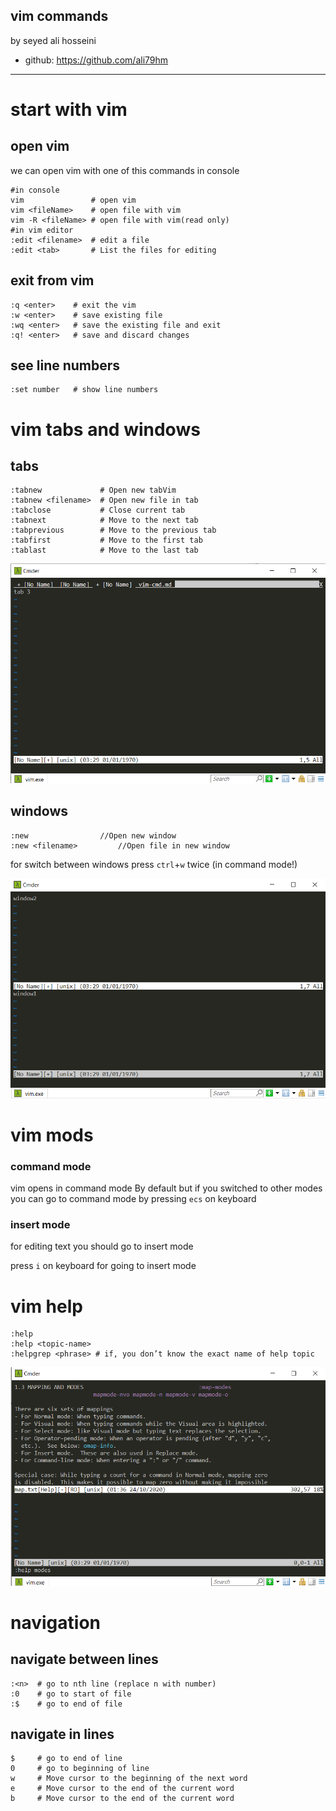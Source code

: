 vim commands
---
by seyed ali hosseini

  - 
    github: https://github.com/ali79hm
---
# start with vim
## open vim
we can open vim with one of this commands in console
```shell
#in console
vim               # open vim
vim <fileName>    # open file with vim
vim -R <fileName> # open file with vim(read only)
#in vim editor
:edit <filename>  # edit a file 
:edit <tab>       # List the files for editing
```
## exit from vim

```shell 
:q <enter>    # exit the vim 
:w <enter>    # save existing file 
:wq <enter>   # save the existing file and exit 
:q! <enter>   # save and discard changes
```

## see line numbers

```shell
:set number   # show line numbers
```
# vim tabs and windows
## tabs
```shell
:tabnew             # Open new tabVim
:tabnew <filename>  # Open new file in tab
:tabclose           # Close current tab
:tabnext            # Move to the next tab
:tabprevious        # Move to the previous tab
:tabfirst           # Move to the first tab
:tablast            # Move to the last tab
```
![example of vim tabs](picture/vim-tabs.png "example of vim tabs")
## windows
```shell
:new                //Open new window
:new <filename>         //Open file in new window
```
for switch between windows press ```ctrl```+```w``` twice (in command mode!)

![example of vim windows](picture/vim-windows.png "example of vim tabs")
# vim mods
### command mode
vim opens in command mode By default but if you switched to other modes you can go to command mode by pressing
```ecs```
on keyboard 

### insert mode
for editing text you should go to insert mode 

press ```i``` on keyboard for going to insert mode

# vim help
```shell
:help
:help <topic-name>
:helpgrep <phrase> # if, you don’t know the exact name of help topic
```
![example of vim help](picture/vim-help-modes.png "example of vim help")


# navigation

## navigate between lines
 
```shell
:<n>  # go to nth line (replace n with number)
:0    # go to start of file
:$    # go to end of file
```

## navigate in lines

```shell
$     # go to end of line
0     # go to beginning of line
w     # Move cursor to the beginning of the next word
e     # Move cursor to the end of the current word
b     # Move cursor to the end of the current word
```

